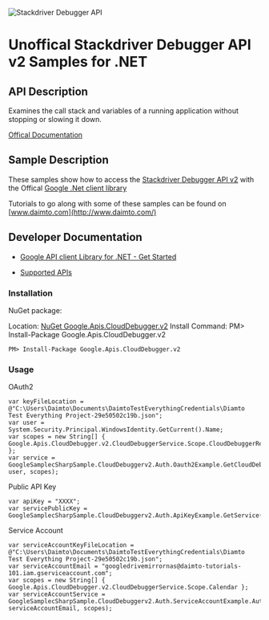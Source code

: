 ﻿![Stackdriver Debugger API](http://www.google.com/images/icons/product/search-32.gif)

# Unoffical Stackdriver Debugger API v2 Samples for .NET  

## API Description

Examines the call stack and variables of a running application without stopping or slowing it down.

[Offical Documentation](http://cloud.google.com/debugger)

## Sample Description

These samples show how to access the [Stackdriver Debugger API v2](http://cloud.google.com/debugger) with the Offical [Google .Net client library](https://github.com/google/google-api-dotnet-client)

Tutorials to go along with some of these samples can be found on [www.daimto.com](http://www.daimto.com/)

## Developer Documentation

* [Google API client Library for .NET - Get Started](https://developers.google.com/api-client-library/dotnet/get_started)

* [Supported APIs](https://developers.google.com/api-client-library/dotnet/apis/)

### Installation

NuGet package:

Location: [NuGet Google.Apis.CloudDebugger.v2](https://www.nuget.org/packages/Google.Apis.CloudDebugger.v2)
Install Command: PM>  Install-Package Google.Apis.CloudDebugger.v2

```
PM> Install-Package Google.Apis.CloudDebugger.v2
```

### Usage

OAuth2
```
var keyFileLocation = @"C:\Users\Daimto\Documents\DaimtoTestEverythingCredentials\Diamto Test Everything Project-29e50502c19b.json";
var user = System.Security.Principal.WindowsIdentity.GetCurrent().Name;
var scopes = new String[] { Google.Apis.CloudDebugger.v2.CloudDebuggerService.Scope.CloudDebuggerReadonly };
var service = GoogleSamplecSharpSample.CloudDebuggerv2.Auth.Oauth2Example.GetCloudDebuggerService(keyFileLocation, user, scopes);
```

Public API Key

```
var apiKey = "XXXX";
var servicePublicKey = GoogleSamplecSharpSample.CloudDebuggerv2.Auth.ApiKeyExample.GetService(apiKey);
```

Service Account
```
var serviceAccountKeyFileLocation = @"C:\Users\Daimto\Documents\DaimtoTestEverythingCredentials\Diamto Test Everything Project-29e50502c19b.json";
var serviceAccountEmail = "googledrivemirrornas@daimto-tutorials-101.iam.gserviceaccount.com";
var scopes = new String[] { Google.Apis.CloudDebugger.v2.CloudDebuggerService.Scope.Calendar };            
var serviceAccountService = GoogleSamplecSharpSample.CloudDebuggerv2.Auth.ServiceAccountExample.AuthenticateServiceAccount(serviceAccountKeyFileLocation, serviceAccountEmail, scopes);
```
